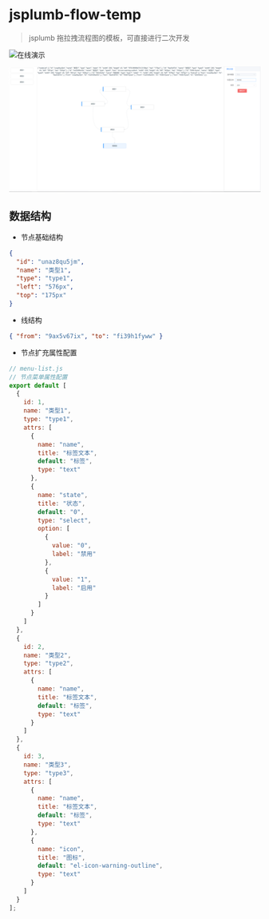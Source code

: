 # jsplumb-flow-temp

> jsplumb 拖拉拽流程图的模板，可直接进行二次开发

![在线演示](https://shanghaobo.github.io/jsplumb-flow-temp/)

![demo.png](demo.png)

## 数据结构

- 节点基础结构

```json
{
  "id": "unaz8qu5jm",
  "name": "类型1",
  "type": "type1",
  "left": "576px",
  "top": "175px"
}
```

- 线结构

```json
{ "from": "9ax5v67ix", "to": "fi39h1fyww" }
```

- 节点扩充属性配置

```js
// menu-list.js
// 节点菜单属性配置
export default [
  {
    id: 1,
    name: "类型1",
    type: "type1",
    attrs: [
      {
        name: "name",
        title: "标签文本",
        default: "标签",
        type: "text"
      },
      {
        name: "state",
        title: "状态",
        default: "0",
        type: "select",
        option: [
          {
            value: "0",
            label: "禁用"
          },
          {
            value: "1",
            label: "启用"
          }
        ]
      }
    ]
  },
  {
    id: 2,
    name: "类型2",
    type: "type2",
    attrs: [
      {
        name: "name",
        title: "标签文本",
        default: "标签",
        type: "text"
      }
    ]
  },
  {
    id: 3,
    name: "类型3",
    type: "type3",
    attrs: [
      {
        name: "name",
        title: "标签文本",
        default: "标签",
        type: "text"
      },
      {
        name: "icon",
        title: "图标",
        default: "el-icon-warning-outline",
        type: "text"
      }
    ]
  }
];
```

